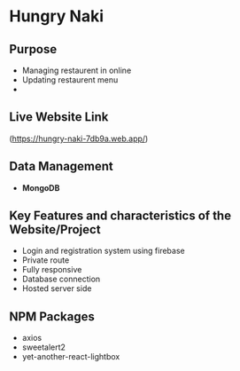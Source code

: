 # Hungry Naki

## Purpose
 - Managing restaurent in online
 - Updating restaurent menu
 - 

## Live Website Link
(https://hungry-naki-7db9a.web.app/)

## Data Management

- **MongoDB**

## Key Features and characteristics of the Website/Project
 - Login and registration system using firebase
 - Private route
 - Fully responsive
 - Database connection
 - Hosted server side

 ## NPM Packages
 - axios
 - sweetalert2
 - yet-another-react-lightbox